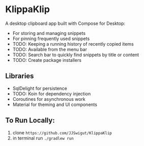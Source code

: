 # KlippaKlip

A desktop clipboard app built with Compose for Desktop:
* For storing and managing snippets
* For pinning frequently used snippets
* TODO: Keeping a running history of recently copied items
* TODO: Available from the menu bar
* TODO: Search bar to quickly find snippets by title or content
* TODO: Create package installers

## Libraries
* SqlDelight for persistence
* TODO: Koin for dependency injection
* Coroutines for asynchronous work
* Material for theming and UI components

## To Run Locally:
1. clone `https://github.com/JJSwigut/KlippaKlip`
2. in terminal run `./gradlew run`
